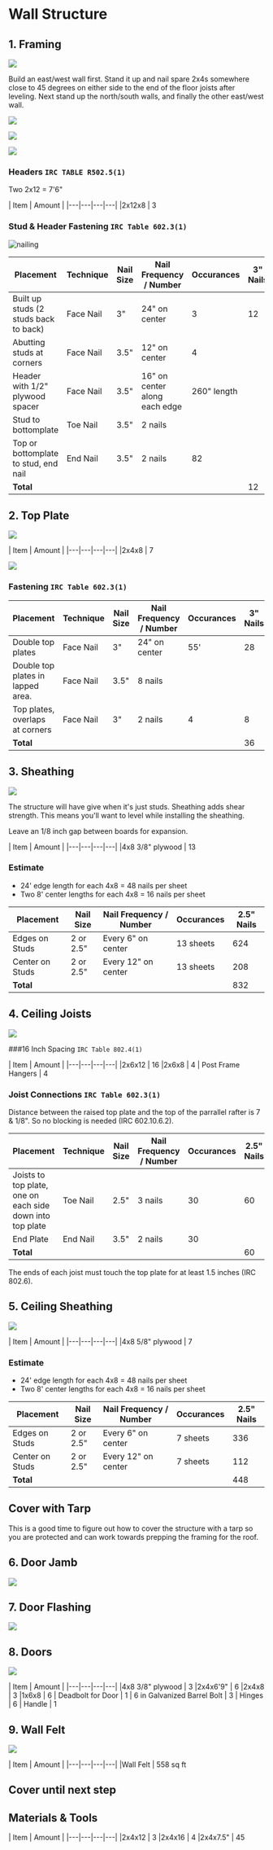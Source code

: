 # Wall Structure

## 1. Framing

![](images/B01.svg)

Build an east/west wall first. Stand it up and nail spare 2x4s somewhere close to 45 degrees on either side to the end of the floor joists after leveling. Next stand up the north/south walls, and finally the other east/west wall.

[![](blueprints/B01A.svg)](https://github.com/dangnelson/WATERBEAR-Shed/blob/master/02%20WallStructure/blueprints/B01a.pdf)

[![](blueprints/B01B.svg)](https://github.com/dangnelson/WATERBEAR-Shed/blob/master/02%20WallStructure/blueprints/B01b.pdf)

[![](blueprints/B01C.svg)](https://github.com/dangnelson/WATERBEAR-Shed/blob/master/02%20WallStructure/blueprints/B01c.pdf)

### Headers `IRC TABLE R502.5(1)`

Two 2x12 = 7'6"

| Item | Amount |
|---|---|---|---|
|2x12x8 | 3

### Stud & Header Fastening `IRC Table 602.3(1)`

![nailing](images/Nailing.svg)

| Placement | Technique | Nail Size | Nail Frequency / Number | Occurances | 3" Nails | 3.5" Nails
|---|---|---|---|---|---|---|
| Built up studs (2 studs back to back) | Face Nail | 3" | 24" on center | 3 | 12
| Abutting studs at corners | Face Nail  | 3.5" | 12" on center | 4 | | 32
| Header with 1/2" plywood spacer | Face Nail | 3.5" | 16" on center along each edge | 260" length | | 18
| Stud to bottomplate| Toe Nail | 3.5" | 2 nails |  | | 
| Top or bottomplate to stud, end nail | End Nail | 3.5" | 2 nails | 82 | | 164
|**Total**| | | | | 12 | 214

## 2. Top Plate

![](images/B02.svg)

| Item | Amount |
|---|---|---|---|
|2x4x8 | 7

[![](blueprints/B02.svg)](https://github.com/dangnelson/WATERBEAR-Shed/blob/master/02%20WallStructure/blueprints/B02.pdf)

### Fastening `IRC Table 602.3(1)`

| Placement | Technique | Nail Size | Nail Frequency / Number | Occurances | 3" Nails | 3.5" Nails
|---|---|---|---|---|---|---|
| Double top plates | Face Nail | 3" | 24" on center | 55' | 28
| Double top plates in lapped area. | Face Nail | 3.5" | 8 nails |  | | 
| Top plates, overlaps at corners | Face Nail | 3" | 2 nails | 4 | 8
|**Total**||||| 36 | 

## 3. Sheathing

![](images/B03.svg)

The structure will have give when it's just studs. Sheathing adds shear strength. This means you'll want to level while installing the sheathing.

Leave an 1/8 inch gap between boards for expansion.

| Item | Amount |
|---|---|---|---|
|4x8 3/8" plywood | 13

### Estimate

* 24' edge length for each 4x8 = 48 nails per sheet
* Two 8' center lengths for each 4x8 = 16 nails per sheet

| Placement | Nail Size | Nail Frequency / Number | Occurances | 2.5"  Nails
|---|---|---|---|---|
| Edges on Studs | 2 or 2.5" | Every 6" on center | 13 sheets | 624
| Center on Studs | 2 or 2.5" | Every 12" on center | 13 sheets | 208
|**Total**||||832


## 4. Ceiling Joists

![](images/B04.svg)

###16 Inch Spacing `IRC Table 802.4(1)`

| Item | Amount |
|---|---|---|---|
|2x6x12 | 16
|2x6x8 | 4
| Post Frame Hangers | 4

### Joist Connections `IRC Table 602.3(1)`
Distance between the raised top plate and the top of the parrallel rafter is 7 & 1/8". So no blocking is needed (IRC 602.10.6.2).

| Placement | Technique | Nail Size | Nail Frequency / Number | Occurances | 2.5" Nails | 3.5" Nails
|---|---|---|---|---|---|---|
| Joists to top plate,<Br/>one on each side down into top plate |  Toe Nail | 2.5" | 3 nails | 30 | 60
| End Plate | End Nail | 3.5" | 2 nails | 30 | | 60
|**Total**| ||||60|60

The ends of each joist must touch the top plate for at least 1.5 inches (IRC 802.6).

## 5. Ceiling Sheathing

![](images/B05.svg)

| Item | Amount |
|---|---|---|---|
|4x8 5/8" plywood | 7

### Estimate

* 24' edge length for each 4x8 = 48 nails per sheet
* Two 8' center lengths for each 4x8 = 16 nails per sheet

| Placement | Nail Size | Nail Frequency / Number | Occurances | 2.5"  Nails
|---|---|---|---|---|
| Edges on Studs | 2 or 2.5" | Every 6" on center | 7 sheets | 336
| Center on Studs | 2 or 2.5" | Every 12" on center | 7 sheets | 112
|**Total**|||| 448


## Cover with Tarp

This is a good time to figure out how to cover the structure with a tarp so you are protected and can work towards prepping the framing for the roof.

## 6. Door Jamb

![](images/B06.svg)

## 7. Door Flashing

![](images/B07.svg)

## 8. Doors

![](images/B08.svg)

| Item | Amount |
|---|---|---|---|
|4x8 3/8" plywood | 3
|2x4x6'9" | 6
|2x4x8 | 3
|1x6x8 | 6
| Deadbolt for Door | 1
| 6 in Galvanized Barrel Bolt | 3
| Hinges | 6
| Handle | 1

## 9. Wall Felt

![](images/B09.svg)

| Item | Amount |
|---|---|---|---|
|Wall Felt | 558 sq ft

## Cover until next step

## Materials & Tools

| Item | Amount |
|---|---|---|---|
|2x4x12 | 3
|2x4x16 | 4
|2x4x7.5" | 45

